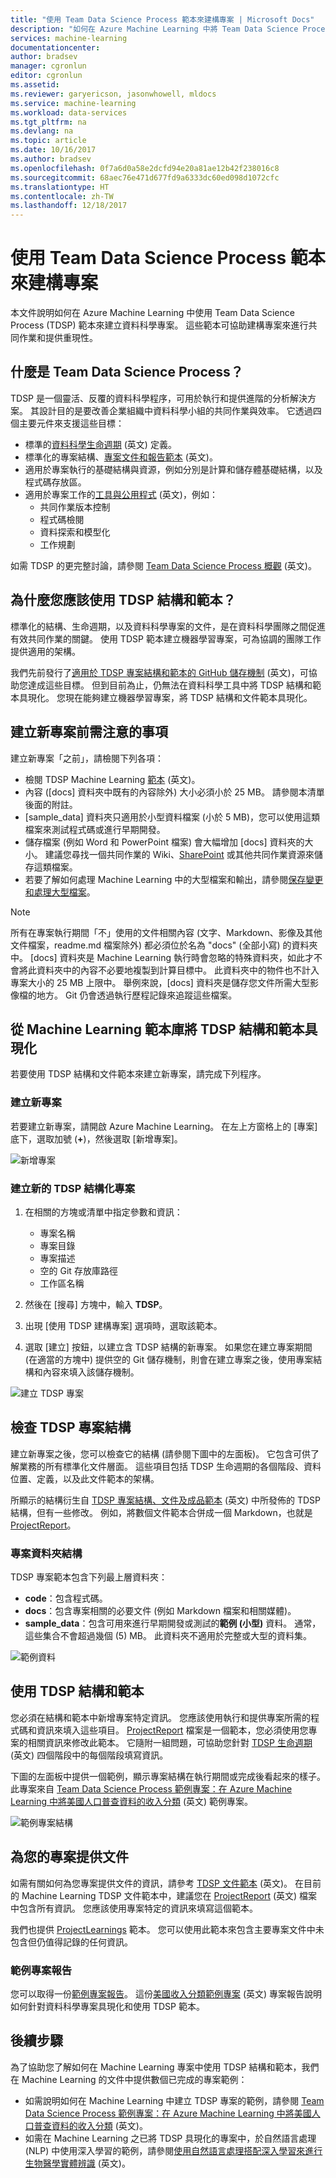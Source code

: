 ```yaml
---
title: "使用 Team Data Science Process 範本來建構專案 | Microsoft Docs"
description: "如何在 Azure Machine Learning 中將 Team Data Science Process (TDSP) 範本具現化，以建構專案來進行共同作業"
services: machine-learning
documentationcenter: 
author: bradsev
manager: cgronlun
editor: cgronlun
ms.assetid: 
ms.reviewer: garyericson, jasonwhowell, mldocs
ms.service: machine-learning
ms.workload: data-services
ms.tgt_pltfrm: na
ms.devlang: na
ms.topic: article
ms.date: 10/16/2017
ms.author: bradsev
ms.openlocfilehash: 0f7a6d0a58e2dcfd94e20a81ae12b42f238016c8
ms.sourcegitcommit: 68aec76e471d677fd9a6333dc60ed098d1072cfc
ms.translationtype: HT
ms.contentlocale: zh-TW
ms.lasthandoff: 12/18/2017
---
```

# <a name="structure-projects-with-the-team-data-science-process-template"></a>使用 Team Data Science Process 範本來建構專案

本文件說明如何在 Azure Machine Learning 中使用 Team Data Science Process (TDSP) 範本來建立資料科學專案。 這些範本可協助建構專案來進行共同作業和提供重現性。 


## <a name="what-is-the-team-data-science-process"></a>什麼是 Team Data Science Process？
TDSP 是一個靈活、反覆的資料科學程序，可用於執行和提供進階的分析解決方案。 其設計目的是要改善企業組織中資料科學小組的共同作業與效率。 它透過四個主要元件來支援這些目標：

   * 標準的[資料科學生命週期](../team-data-science-process/lifecycle.md) \(英文\) 定義。
   * 標準化的專案結構、[專案文件和報告範本](https://github.com/Azure/Azure-TDSP-ProjectTemplate) \(英文\)。
   * 適用於專案執行的基礎結構與資源，例如分別是計算和儲存體基礎結構，以及程式碼存放區。
   * 適用於專案工作的[工具與公用程式](https://github.com/Azure/Azure-TDSP-Utilities) \(英文\)，例如：
      - 共同作業版本控制
      - 程式碼檢閱
      - 資料探索和模型化
      - 工作規劃

如需 TDSP 的更完整討論，請參閱 [Team Data Science Process 概觀](../team-data-science-process/overview.md) \(英文\)。

## <a name="why-should-you-use-the-tdsp-structure-and-templates"></a>為什麼您應該使用 TDSP 結構和範本？
標準化的結構、生命週期，以及資料科學專案的文件，是在資料科學團隊之間促進有效共同作業的關鍵。 使用 TDSP 範本建立機器學習專案，可為協調的團隊工作提供適用的架構。

我們先前發行了[適用於 TDSP 專案結構和範本的 GitHub 儲存機制](https://github.com/Azure/Azure-TDSP-ProjectTemplate) \(英文\)，可協助您達成這些目標。 但到目前為止，仍無法在資料科學工具中將 TDSP 結構和範本具現化。 您現在能夠建立機器學習專案，將 TDSP 結構和文件範本具現化。 

## <a name="things-to-note-before-creating-a-new-project"></a>建立新專案前需注意的事項
建立新專案「之前」，請檢閱下列各項：
* 檢閱 TDSP Machine Learning [範本](https://aka.ms/tdspamlgithubrepo) \(英文\)。
* 內容 ([docs] 資料夾中既有的內容除外) 大小必須小於 25 MB。 請參閱本清單後面的附註。
* [sample\_data] 資料夾只適用於小型資料檔案 (小於 5 MB)，您可以使用這類檔案來測試程式碼或進行早期開發。
* 儲存檔案 (例如 Word 和 PowerPoint 檔案) 會大幅增加 [docs] 資料夾的大小。 建議您尋找一個共同作業的 Wiki、[SharePoint](https://products.office.com/en-us/sharepoint/collaboration) 或其他共同作業資源來儲存這類檔案。
* 若要了解如何處理 Machine Learning 中的大型檔案和輸出，請參閱[保存變更和處理大型檔案](http://aka.ms/aml-largefiles)。

> [!NOTE]
> 所有在專案執行期間「不」使用的文件相關內容 (文字、Markdown、影像及其他文件檔案，readme.md 檔案除外) 都必須位於名為 "docs" (全部小寫) 的資料夾中。 [docs] 資料夾是 Machine Learning 執行時會忽略的特殊資料夾，如此才不會將此資料夾中的內容不必要地複製到計算目標中。 此資料夾中的物件也不計入專案大小的 25 MB 上限中。 舉例來說，[docs] 資料夾是儲存您文件所需大型影像檔的地方。 Git 仍會透過執行歷程記錄來追蹤這些檔案。 

## <a name="instantiate-the-tdsp-structure-and-templates-from-the-machine-learning-template-gallery"></a>從 Machine Learning 範本庫將 TDSP 結構和範本具現化
若要使用 TDSP 結構和文件範本來建立新專案，請完成下列程序。

### <a name="create-a-new-project"></a>建立新專案
若要建立新專案，請開啟 Azure Machine Learning。 在左上方窗格上的 [專案] 底下，選取加號 (**+**)，然後選取 [新增專案]。

![新增專案](./media/how-to-use-tdsp-in-azure-ml/instantiation-1.png)


### <a name="create-a-new-tdsp-structured-project"></a>建立新的 TDSP 結構化專案
   1. 在相關的方塊或清單中指定參數和資訊：

      - 專案名稱
      - 專案目錄
      - 專案描述
      - 空的 Git 存放庫路徑
      - 工作區名稱

   2. 然後在 [搜尋] 方塊中，輸入 **TDSP**。 
   3. 出現 [使用 TDSP 建構專案] 選項時，選取該範本。 
   4. 選取 [建立] 按鈕，以建立含 TDSP 結構的新專案。 如果您在建立專案期間 (在適當的方塊中) 提供空的 Git 儲存機制，則會在建立專案之後，使用專案結構和內容來填入該儲存機制。

![建立 TDSP 專案](./media/how-to-use-tdsp-in-azure-ml/instantiation-2.png)


## <a name="examine-the-tdsp-project-structure"></a>檢查 TDSP 專案結構
建立新專案之後，您可以檢查它的結構 (請參閱下圖中的左面板)。 它包含可供了解業務的所有標準化文件層面。 這些項目包括 TDSP 生命週期的各個階段、資料位置、定義，以及此文件範本的架構。 

所顯示的結構衍生自 [TDSP 專案結構、文件及成品範本](https://github.com/Azure/Azure-TDSP-ProjectTemplate) \(英文\) 中所發佈的 TDSP 結構，但有一些修改。 例如，將數個文件範本合併成一個 Markdown，也就是 [ProjectReport](https://aka.ms/tdspamlgithubrepoprojectreport)。 

### <a name="project-folder-structure"></a>專案資料夾結構
TDSP 專案範本包含下列最上層資料夾：
   - **code**：包含程式碼。
   - **docs**：包含專案相關的必要文件 (例如 Markdown 檔案和相關媒體)。
   - **sample_data**：包含可用來進行早期開發或測試的**範例 (小型)** 資料。 通常，這些集合不會超過幾個 (5) MB。 此資料夾不適用於完整或大型的資料集。

![範例資料](./media/how-to-use-tdsp-in-azure-ml/instantiation-3.png)


## <a name="use-the-tdsp-structure-and-templates"></a>使用 TDSP 結構和範本
您必須在結構和範本中新增專案特定資訊。 您應該使用執行和提供專案所需的程式碼和資訊來填入這些項目。 [ProjectReport](https://aka.ms/tdspamlgithubrepoprojectreport) 檔案是一個範本，您必須使用您專案的相關資訊來修改此範本。 它隨附一組問題，可協助您針對 [TDSP 生命週期](../team-data-science-process/lifecycle.md) \(英文\) 四個階段中的每個階段填寫資訊。

下圖的左面板中提供一個範例，顯示專案結構在執行期間或完成後看起來的樣子。 此專案來自 [Team Data Science Process 範例專案：在 Azure Machine Learning 中將美國人口普查資料的收入分類](https://github.com/Azure/MachineLearningSamples-TDSPUCIAdultIncome) \(英文\) 範例專案。

![範例專案結構](./media/how-to-use-tdsp-in-azure-ml/instantiation-4.png)

## <a name="document-your-project"></a>為您的專案提供文件
如需有關如何為您專案提供文件的資訊，請參考 [TDSP 文件範本](https://github.com/Azure/Azure-TDSP-ProjectTemplate) \(英文\)。 在目前的 Machine Learning TDSP 文件範本中，建議您在 [ProjectReport](https://aka.ms/tdspamlgithubrepoprojectreport) \(英文\) 檔案中包含所有資訊。 您應該使用專案特定的資訊來填寫這個範本。 

我們也提供 [ProjectLearnings](https://aka.ms/tdspamlgithubrepoprojectlearnings) 範本。 您可以使用此範本來包含主要專案文件中未包含但仍值得記錄的任何資訊。 

### <a name="example-project-report"></a>範例專案報告
您可以取得一份[範例專案報告](https://github.com/Azure/MachineLearningSamples-TDSPUCIAdultIncome/blob/master/docs/deliverable_docs/ProjectReport.md)。 這份[美國收入分類範例專案](https://github.com/Azure/MachineLearningSamples-TDSPUCIAdultIncome) \(英文\) 專案報告說明如何針對資料科學專案具現化和使用 TDSP 範本。

## <a name="next-steps"></a>後續步驟
為了協助您了解如何在 Machine Learning 專案中使用 TDSP 結構和範本，我們在 Machine Learning 的文件中提供數個已完成的專案範例：

- 如需說明如何在 Machine Learning 中建立 TDSP 專案的範例，請參閱 [Team Data Science Process 範例專案：在 Azure Machine Learning 中將美國人口普查資料的收入分類](https://github.com/Azure/MachineLearningSamples-TDSPUCIAdultIncome) \(英文\)。
- 如需在 Machine Learning 之已將 TDSP 具現化的專案中，於自然語言處理 (NLP) 中使用深入學習的範例，請參閱[使用自然語言處理搭配深入學習來進行生物醫學實體辨識](https://github.com/Azure/MachineLearningSamples-BiomedicalEntityExtraction) \(英文\)。

